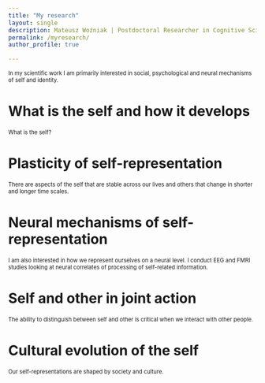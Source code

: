 ```yaml
---
title: "My research"
layout: single
description: Mateusz Woźniak | Postdoctoral Researcher in Cognitive Science | Central European University
permalink: /myresearch/
author_profile: true

---
```


<p style="font-size: 80%;">
In my scientific work I am primarily interested in social, psychological and neural mechanisms of self and identity. 
</p>

<h1>What is the self and how it develops</h1>
<p style="font-size: 80%;">
What is the self? 
</p>

<h1>Plasticity of self-representation</h1>
<p style="font-size: 80%;">
There are aspects of the self that are stable across our lives and others that change in shorter and longer time scales.
</p>

<h1>Neural mechanisms of self-representation</h1>
<p style="font-size: 80%;">
I am also interested in how we represent ourselves on a neural level. I conduct EEG and FMRI studies looking at
  neural correlates of processing of self-related information. 
</p>

<h1>Self and other in joint action</h1>
<p style="font-size: 80%;">
 The ability to distinguish between self and other is critical when we interact with other people. 
</p>

<h1>Cultural evolution of the self</h1>
<p style="font-size: 80%;">
Our self-representations are shaped by society and culture. 
</p>



